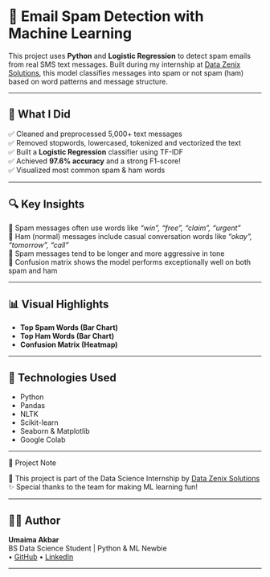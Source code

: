 # 📩 Email Spam Detection with Machine Learning

This project uses **Python** and **Logistic Regression** to detect spam emails from real SMS text messages. Built during my internship at [Data Zenix Solutions](https://www.datazenix.site/), this model classifies messages into spam or not spam (ham) based on word patterns and message structure.

__________________________________

## 🧠 What I Did

✅ Cleaned and preprocessed 5,000+ text messages  
✅ Removed stopwords, lowercased, tokenized and vectorized the text  
✅ Built a **Logistic Regression** classifier using TF-IDF  
✅ Achieved **97.6% accuracy** and a strong F1-score!  
✅ Visualized most common spam & ham words

__________________________________

## 🔍 Key Insights

📌 Spam messages often use words like *“win”, “free”, “claim”, “urgent”*  
📌 Ham (normal) messages include casual conversation words like *“okay”, “tomorrow”, “call”*  
📌 Spam messages tend to be longer and more aggressive in tone  
📌 Confusion matrix shows the model performs exceptionally well on both spam and ham

__________________________________

## 📊 Visual Highlights

- **Top Spam Words (Bar Chart)**  
- **Top Ham Words (Bar Chart)**  
- **Confusion Matrix (Heatmap)**  

__________________________________

## 💼 Technologies Used

- Python  
- Pandas  
- NLTK  
- Scikit-learn  
- Seaborn & Matplotlib  
- Google Colab

__________________________________

📌 Project Note

🙌 This project is part of the Data Science Internship by [Data Zenix Solutions](https://www.datazenix.site/)  
✨ Special thanks to the team for making ML learning fun!

__________________________________

## 👩‍💻 Author

**Umaima Akbar**  
BS Data Science Student | Python & ML Newbie   
• [GitHub](https://github.com/umaima-akbar) 
• [LinkedIn](https://www.linkedin.com/in/umaima-akbar-46b194355/)

__________________________________
